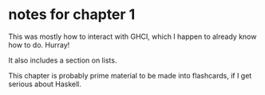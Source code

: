 # notes for chapter 1

This was mostly how to interact with GHCI, which I happen to already know how
to do. Hurray!

It also includes a section on lists.

This chapter is probably prime material to be made into flashcards, if I get
serious about Haskell.

